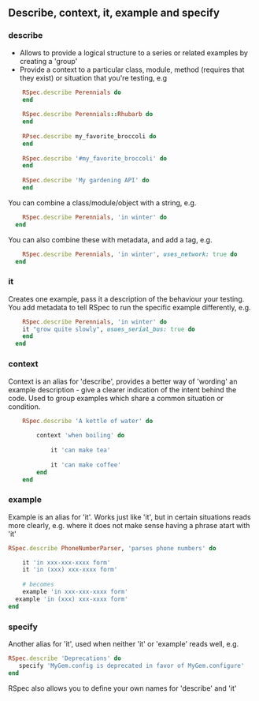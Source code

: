 ## Describe, context, it, example and specify


### describe 

- Allows to provide a logical structure to a series or related examples by creating a 'group'
- Provide a context to a particular class, module, method (requires that they exist) or situation that you're testing, e.g

```ruby
	RSpec.describe Perennials do
	end
	
	RSpec.describe Perennials::Rhubarb do 
	end
	
	RPsec.describe my_favorite_broccoli do
	end
	
	RSpec.describe '#my_favorite_broccoli' do
	end
	
	RSpec.describe 'My gardening API' do
	end
```

You can combine a class/module/object with a string, e.g.

```ruby
	RSpec.describe Perennials, 'in winter' do
  end
```

You can also combine these with metadata, and add a tag, e.g.

```ruby
	RSpec.describe Perennials, 'in winter', uses_network: true do
  end
```


### it

Creates one example, pass it a description of the behaviour your testing. You add metadata to tell RSpec to run the specific example differently, e.g.

```ruby
	RSpec.describe Perennials, 'in winter' do
  	it "grow quite slowly", usues_serial_bus: true do
  	end
  end
```


### context


Context is an alias for 'describe', provides a better way of 'wording' an example description - give a clearer indication of the intent behind the code. Used to group examples which share a common situation or condition.

```ruby
	RSpec.describe 'A kettle of water' do
	
		context 'when boiling' do
		
			it 'can make tea'
			
			it 'can make coffee'
		end
	end
```

### example

Example is an alias for 'it'. Works just like 'it', but in certain situations reads more clearly, e.g. where it does not make sense having a phrase atart with 'it'

```ruby
RSpec.describe PhoneNumberParser, 'parses phone numbers' do

	​it​ ​'in xxx-xxx-xxxx form'​
	​it​ ​'in (xxx) xxx-xxxx form'​
	
	# becomes
	example ​'in xxx-xxx-xxxx form'​
  example ​'in (xxx) xxx-xxxx form'​
end
```

### specify

Another alias for 'it', used when neither 'it' or 'example' reads well, e.g.

```ruby
RSpec.describe ​'Deprecations' do
​	specify​ ​'MyGem.config is deprecated in favor of MyGem.configure'​
end
```


RSpec also allows you to define your own names for 'describe' and 'it'

